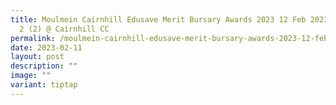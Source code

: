```yaml
---
title: Moulmein Cairnhill Edusave Merit Bursary Awards 2023 12 Feb 2023 Session
  2 (2) @ Cairnhill CC
permalink: /moulmein-cairnhill-edusave-merit-bursary-awards-2023-12-feb-2023-session-2-2-cairnhill-cc/
date: 2023-02-11
layout: post
description: ""
image: ""
variant: tiptap
---
```

